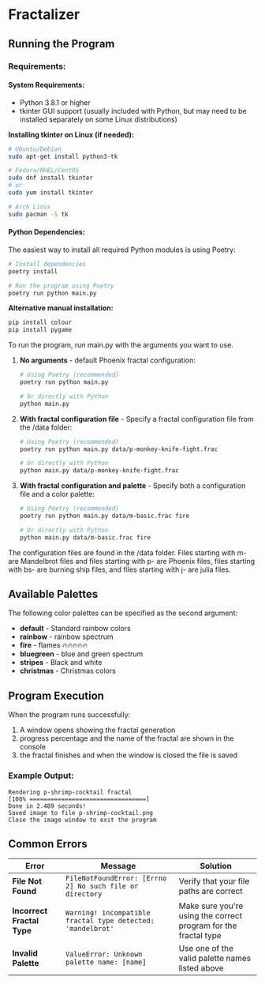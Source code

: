 # Fractalizer

## Running the Program

### Requirements:

#### System Requirements:
* Python 3.8.1 or higher
* tkinter GUI support (usually included with Python, but may need to be installed separately on some Linux distributions)

**Installing tkinter on Linux (if needed):**
```bash
# Ubuntu/Debian
sudo apt-get install python3-tk

# Fedora/RHEL/CentOS
sudo dnf install tkinter
# or
sudo yum install tkinter

# Arch Linux
sudo pacman -S tk
```

#### Python Dependencies:
The easiest way to install all required Python modules is using Poetry:

```bash
# Install dependencies
poetry install

# Run the program using Poetry
poetry run python main.py
```

**Alternative manual installation:**
```bash
pip install colour
pip install pygame
```

To run the program, run main.py with the arguments you want to use.

1. **No arguments** - default Phoenix fractal configuration:
    ```bash
    # Using Poetry (recommended)
    poetry run python main.py
    
    # Or directly with Python
    python main.py
    ```

2. **With fractal configuration file** - Specify a fractal configuration file from the /data folder:
    ```bash
    # Using Poetry (recommended)  
    poetry run python main.py data/p-monkey-knife-fight.frac
    
    # Or directly with Python
    python main.py data/p-monkey-knife-fight.frac
    ```

3. **With fractal configuration and palette** - Specify both a configuration file and a color palette:
    ```bash
    # Using Poetry (recommended)
    poetry run python main.py data/m-basic.frac fire
    
    # Or directly with Python
    python main.py data/m-basic.frac fire
    ```

The configuration files are found in the /data folder. Files starting with m- are Mandelbrot files and files starting with p- are Phoenix files, files starting with bs- are burning ship files, and files starting with j- are julia files.

## Available Palettes

The following color palettes can be specified as the second argument:

* **default** - Standard rainbow colors
* **rainbow** - rainbow spectrum
* **fire** - flames 🔥🔥🔥🔥🔥
* **bluegreen** - blue and green spectrum
* **stripes** - Black and white
* **christmas** - Christmas colors

## Program Execution

When the program runs successfully:
1. A window opens showing the fractal generation
2. progress percentage and the name of the fractal are shown in the console
3. the fractal finishes and when the window is closed the file is saved

### Example Output:
```
Rendering p-shrimp-cocktail fractal
[100% =================================]
Done in 2.489 seconds!
Saved image to file p-shrimp-cocktail.png
Close the image window to exit the program
```

## Common Errors

| Error | Message | Solution |
|-------|---------|----------|
| **File Not Found** | `FileNotFoundError: [Errno 2] No such file or directory` | Verify that your file paths are correct |
| **Incorrect Fractal Type** | `Warning! incompatible fractal type detected: 'mandelbrot'` | Make sure you're using the correct program for the fractal type |
| **Invalid Palette** | `ValueError: Unknown palette name: [name]` | Use one of the valid palette names listed above |
